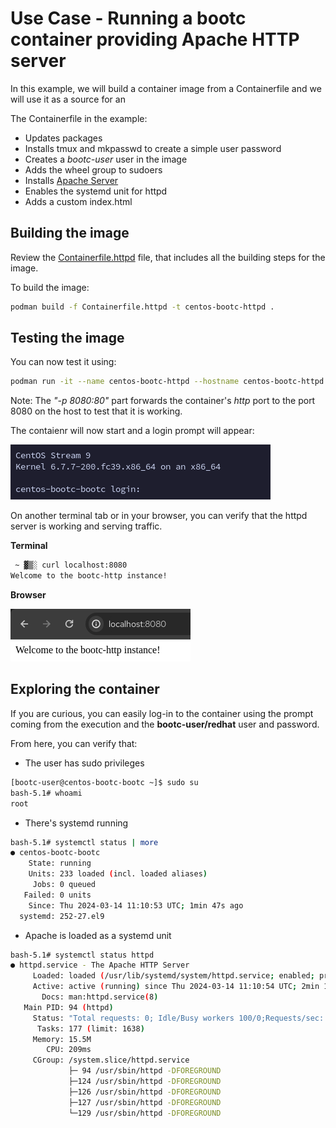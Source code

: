 # Use Case - Running a bootc container providing Apache HTTP server

In this example, we will build a container image from a Containerfile and we will use it as a source for an

The Containerfile in the example:

- Updates packages
- Installs tmux and mkpasswd to create a simple user password
- Creates a *bootc-user* user in the image
- Adds the wheel group to sudoers
- Installs [Apache Server](https://httpd.apache.org/)
- Enables the systemd unit for httpd
- Adds a custom index.html

## Building the image

Review the [Containerfile.httpd](Containerfile.httpd) file, that includes all the building steps for the image.

To build the image:

```bash
podman build -f Containerfile.httpd -t centos-bootc-httpd .
```

## Testing the image

You can now test it using:

```bash
podman run -it --name centos-bootc-httpd --hostname centos-bootc-httpd -p 8080:80 centos-bootc-httpd
```

Note: The *"-p 8080:80"* part forwards the container's *http* port to the port 8080 on the host to test that it is working.

The contaienr will now start and a login prompt will appear:

![](./assets/bootc-container.png)

On another terminal tab or in your browser, you can verify that the httpd server is working and serving traffic.

**Terminal**

```bash
 ~ ▓▒░ curl localhost:8080                                                                                                           ░▒▓ ✔  11:59:44
Welcome to the bootc-http instance!
```

**Browser**

![](./assets/browser-test.png)

## Exploring the container

If you are curious, you can easily log-in to the container using the prompt coming from the execution and the **bootc-user/redhat** user and password.

From here, you can verify that:

- The user has sudo privileges

```bash
[bootc-user@centos-bootc-bootc ~]$ sudo su
bash-5.1# whoami
root
```

- There's systemd running
```bash
bash-5.1# systemctl status | more
● centos-bootc-bootc
    State: running
    Units: 233 loaded (incl. loaded aliases)
     Jobs: 0 queued
   Failed: 0 units
    Since: Thu 2024-03-14 11:10:53 UTC; 1min 47s ago
  systemd: 252-27.el9
```

- Apache is loaded as a systemd unit

```bash
bash-5.1# systemctl status httpd
● httpd.service - The Apache HTTP Server
     Loaded: loaded (/usr/lib/systemd/system/httpd.service; enabled; preset: disabled)
     Active: active (running) since Thu 2024-03-14 11:10:54 UTC; 2min 14s ago
       Docs: man:httpd.service(8)
   Main PID: 94 (httpd)
     Status: "Total requests: 0; Idle/Busy workers 100/0;Requests/sec: 0; Bytes served/sec:   0 B/sec"
      Tasks: 177 (limit: 1638)
     Memory: 15.5M
        CPU: 209ms
     CGroup: /system.slice/httpd.service
             ├─ 94 /usr/sbin/httpd -DFOREGROUND
             ├─124 /usr/sbin/httpd -DFOREGROUND
             ├─126 /usr/sbin/httpd -DFOREGROUND
             ├─127 /usr/sbin/httpd -DFOREGROUND
             └─129 /usr/sbin/httpd -DFOREGROUND
```

